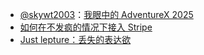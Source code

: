 - [@skywt2003](https://x.com/skywt2003)：[我眼中的 AdventureX 2025](https://skywt.cn/blog/advx-2025-in-my-pov)
- [如何在不发疯的情况下接入 Stripe](https://github.com/t3dotgg/stripe-recommendations)
- [Just lepture：丢失的表达欲](https://lepture.com/zh/2025/loss-of-self-expression)
